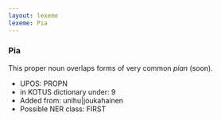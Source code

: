 ```yaml
---
layout: lexeme
lexeme: Pia
---
```


###  Pia

This proper noun overlaps forms of very common *pian* (soon).
* UPOS:  PROPN
* in KOTUS dictionary under:  9
* Added from:  unihu|joukahainen
* Possible NER class:  FIRST

